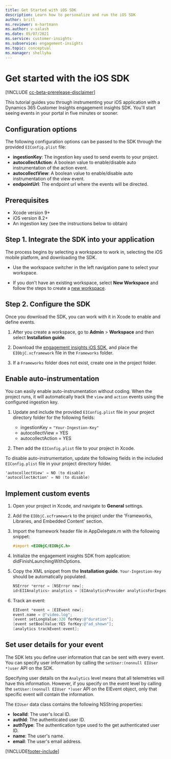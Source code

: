 ```yaml
---
title: Get Started with iOS SDK
description: Learn how to personalize and run the iOS SDK
author: britl
ms.reviewer: m-hartmann
ms.author: v-salash
ms.date: 05/07/2021
ms.service: customer-insights
ms.subservice: engagement-insights 
ms.topic: conceptual
ms.manager: shellyha
---
```

# Get started with the iOS SDK

[!INCLUDE [cc-beta-prerelease-disclaimer](includes/cc-beta-prerelease-disclaimer.md)]

This tutorial guides you through instrumenting your iOS application with a Dynamics 365 Customer Insights engagement insights SDK. You'll start seeing events in your portal in five minutes or sooner.

## Configuration options

The following configuration options can be passed to the SDK through the provided `EIConfig.plist` file:

- **ingestionKey**: The ingestion key used to send events to your project.
- **autocollectAction**: A boolean value to enable/disable auto instrumentation of the action event.
- **autocollectView**: A boolean value to enable/disable auto instrumentation of the view event.
- **endpointUrl**: The endpoint url where the events will be directed.

## Prerequisites

- Xcode version 9+
- iOS version 8.2+
- An ingestion key (see the instructions below to obtain)

## Step 1. Integrate the SDK into your application

The process begins by selecting a workspace to work in, selecting the iOS mobile platform, and downloading the SDK.

- Use the workspace switcher in the left navigation pane to select your workspace.

- If you don't have an existing workspace, select  **New Workspace** and follow the steps to create a [new workspace](create-workspace.md).

## Step 2. Configure the SDK

Once you download the SDK, you can work with it in Xcode to enable and define events.

1. After you create a workspace, go to **Admin** > **Workspace** and then select **Installation guide**.


1. Download the [engagement insights iOS SDK](https://download.pi.dynamics.com/sdk/EI-SDKs/ei-ios-sdk.zip), and place the `EIObjC.xcframework` file in the `Frameworks` folder.

1. If a `Frameworks` folder does not exist, create one in the project folder.

## Enable auto-instrumentation
 
You can easily enable auto-instrumentation without coding. When the project runs, it will automatically track the `view` and `action` events using the configured ingestion key. 

1. Update and include the provided `EIConfig.plist` file in your project directory folder for the following fields:
    - ingestionKey = `"Your-Ingestion-Key"`
    - autocollectView = YES
    - autocollectAction = YES

2. Then add the `EIConfig.plist` file to your project in Xcode. 



To disable auto-instrumentation, update the following fields in the included `EIConfig.plist` file in your project directory folder. 

```objectivec
'autocollectView' = NO (to disable)
'autocollectAction' = NO (to disable)
```


## Implement custom events

1. Open your project in Xcode, and navigate to **General** settings. 
1. Add the `EIObjC.xcframework` to the project under the 'Frameworks, Libraries, and Embedded Content' section.

1. Import the framework header file in AppDelegate.m with the following snippet:

    ```objectivec
    #import <EIObjC/EIObjC.h>
    ```

1. Initialize the engagement insights SDK from application: didFinishLaunchingWithOptions.
1. Copy the XML snippet from the **Installation guide**.  `Your-Ingestion-Key` should be automatically populated.

    ```objectivec
    NSError *error = [NSError new];
    id<EIIAnalytics> analytics = [EIAnalyticsProvider analyticsForIngestionKey:nil error:&error];
    ```

1. Track an event:

    ```objectivec
    EIEvent *event = [EIEvent new];
    event.name = @"video.log";
    [event setLongValue:320 forKey:@"duration"];
    [event setBoolValue:YES forKey:@"ad_shown"];
    [analytics trackEvent:event];
    ```

## Set user details for your event

The SDK lets you define user information that can be sent with every event. You can specify user information by calling the `setUser:(nonnull EIUser *)user` API on the SDK.

Specifying user details on the `Analytics` level means that all telemetries will have this information. However, if you specify on the event level by calling the `setUser:(nonnull EIUser *)user` API on the EIEvent object, only that specific event will contain the information.

The `EIUser` data class contains the following NSString properties:

- **localId**: The user's local ID.
- **authId**: The authenticated user ID.
- **authType**: The authentication type used to the get authenticated user ID.
- **name**: The user's name.
- **email**: The user's email address.


[!INCLUDE[footer-include](../includes/footer-banner.md)]